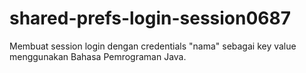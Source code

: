 # shared-prefs-login-session0687

Membuat session login dengan credentials "nama" sebagai key value menggunakan Bahasa Pemrograman Java.
